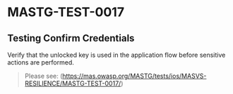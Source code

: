 # MASTG-TEST-0017

## Testing Confirm Credentials

Verify that the unlocked key is used in the application flow before sensitive actions are performed.

> Please see: (https://mas.owasp.org/MASTG/tests/ios/MASVS-RESILIENCE/MASTG-TEST-0017/)